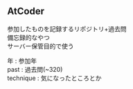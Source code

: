 ## AtCoder
参加したものを記録するリポジトリ+過去問  
備忘録的なやつ  
サーバー保管目的で使う

年 : 参加年  
past : 過去問(~320)  
technique : 気になったところとか  